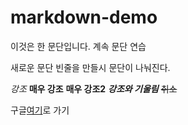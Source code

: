 # markdown-demo

이것은 한 문단입니다. 
계속 문단
연습

새로운 문단
빈줄을 만들시 문단이 나눠진다.

*강조*
**매우 강조**
__매우 강조2__
**_강조와 기울림_**
~~취소~~

구글[여기](https://www.google.com)로 가기
